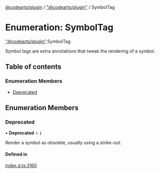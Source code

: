 [@codearts/plugin](../README.md) / ["@codearts/plugin"](../modules/_codearts_plugin_.md) / SymbolTag

# Enumeration: SymbolTag

["@codearts/plugin"](../modules/_codearts_plugin_.md).SymbolTag

Symbol tags are extra annotations that tweak the rendering of a symbol.

## Table of contents

### Enumeration Members

- [Deprecated](codearts_plugin_.SymbolTag.md#deprecated)

## Enumeration Members

### Deprecated

• **Deprecated** = ``1``

Render a symbol as obsolete, usually using a strike-out.

#### Defined in

[index.d.ts:3160](https://github.com/huaweicloud/cloudide-plugin-api/blob/5055bbd/index.d.ts#L3160)
